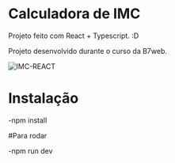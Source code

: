 # Calculadora de IMC 

Projeto feito com React + Typescript. :D

Projeto desenvolvido durante o curso da B7web.

![IMC-REACT](https://user-images.githubusercontent.com/97411284/182047280-3ed88fbc-e9c3-43a8-9012-b91f7cda2779.gif)

# Instalação
-npm install

#Para rodar

-npm run dev

